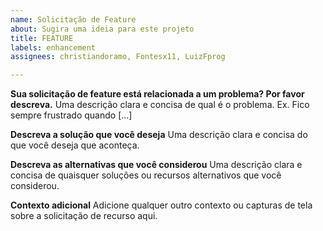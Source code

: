 ```yaml
---
name: Solicitação de Feature
about: Sugira uma ideia para este projeto
title: FEATURE
labels: enhancement
assignees: christiandoramo, Fontesx11, LuizFprog

---
```


**Sua solicitação de feature está relacionada a um problema? Por favor descreva.**
Uma descrição clara e concisa de qual é o problema. Ex. Fico sempre frustrado quando [...]

**Descreva a solução que você deseja**
Uma descrição clara e concisa do que você deseja que aconteça.

**Descreva as alternativas que você considerou**
Uma descrição clara e concisa de quaisquer soluções ou recursos alternativos que você considerou.

**Contexto adicional**
Adicione qualquer outro contexto ou capturas de tela sobre a solicitação de recurso aqui.
